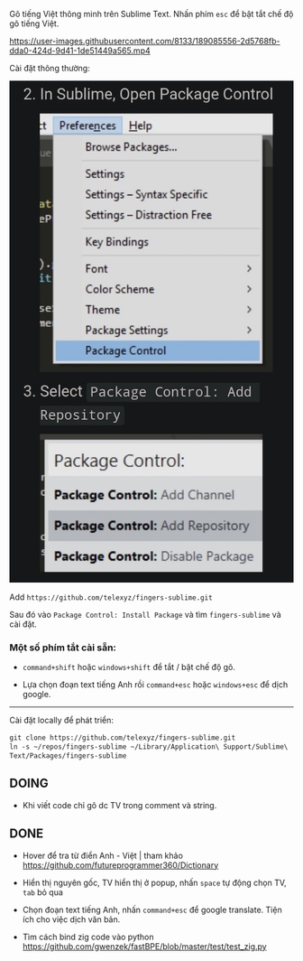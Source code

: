 Gõ tiếng Việt thông minh trên Sublime Text. Nhấn phím `esc` để bật tắt chế độ gõ tiếng Việt.

https://user-images.githubusercontent.com/8133/189085556-2d5768fb-dda0-424d-9d41-1de51449a565.mp4

Cài đặt thông thường:

![](sublime-package-repo.jpg)

Add `https://github.com/telexyz/fingers-sublime.git`

Sau đó vào `Package Control: Install Package` và tìm `fingers-sublime` và cài đặt.

### Một số phím tắt cài sẵn: 

- `command+shift` hoặc `windows+shift` để tắt / bật chế độ gõ.

- Lựa chọn đoạn text tiếng Anh rồi `command+esc` hoặc `windows+esc` để dịch google.

- - -

Cài đặt locally để phát triển:
```
git clone https://github.com/telexyz/fingers-sublime.git
ln -s ~/repos/fingers-sublime ~/Library/Application\ Support/Sublime\ Text/Packages/fingers-sublime
```
## DOING

- Khi viết code chỉ gõ dc TV trong comment và string.

## DONE

- Hover để tra từ điển Anh - Việt | tham khảo https://github.com/futureprogrammer360/Dictionary

- Hiển thị nguyên gốc, TV hiển thị ở popup, nhấn `space` tự động chọn TV, `tab` bỏ qua

- Chọn đoạn text tiếng Anh, nhấn `command+esc` để google translate. Tiện ích cho việc dịch văn bản.

- Tìm cách bind zig code vào python
  https://github.com/gwenzek/fastBPE/blob/master/test/test_zig.py
